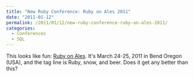 ```yaml
---
title: "New Ruby Conference: Ruby on Ales 2011"
date: "2011-01-12"
permalink: /2011/01/12/new-ruby-conference-ruby-on-ales-2011/
categories:
  - Conferences
  - SQL
---
```

This looks like fun: [Ruby on Ales][1]. It's March 24-25, 2011 in Bend Oregon (USA), and the tag line is Ruby, snow, and beer. Does it get any better than this?

 [1]: http://ruby.onales.com/

